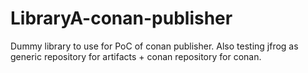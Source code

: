 # LibraryA-conan-publisher
Dummy library to use for PoC of conan publisher.
Also testing jfrog as generic repository for artifacts + conan repository for conan.
